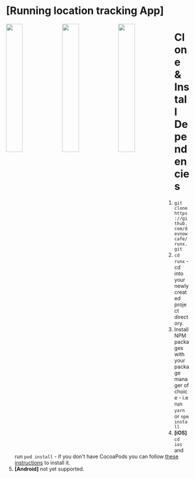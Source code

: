 # [Running location tracking App]

<img src="https://raw.githubusercontent.com/devnowcafe/runx/master/screenshots/begin.png" width="30%" align="left">
<img src="https://raw.githubusercontent.com/devnowcafe/runx/master/screenshots/running.png" width="30%" align="left">
<img src="https://raw.githubusercontent.com/devnowcafe/runx/master/screenshots/finished.png" width="30%" align="left">

# Clone & Install Dependencies

1) `git clone https://github.com/devnowcafe/runx.git`
2) `cd runx` - cd into your newly created project directory.
3) Install NPM packages with your package manager of choice - i.e run `yarn` or `npm install`
4) **[iOS]** `cd ios` and run `pod install` - if you don't have CocoaPods you can follow [these instructions](https://guides.cocoapods.org/using/getting-started.html#getting-started) to install it.
5) **[Android]** not yet supported.



